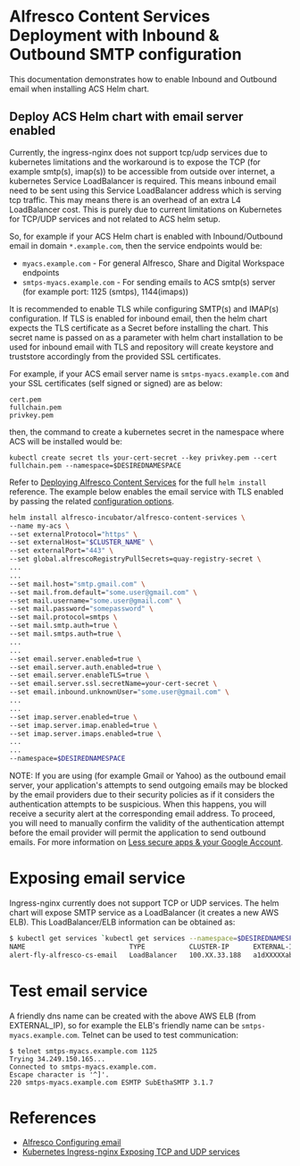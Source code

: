 # Alfresco Content Services Deployment with Inbound & Outbound SMTP configuration

This documentation demonstrates how to enable Inbound and Outbound email when installing ACS Helm chart.

## Deploy ACS Helm chart with email server enabled

Currently, the ingress-nginx does not support tcp/udp services due to kubernetes limitations and the workaround is to expose the TCP (for example smtp(s), imap(s)) to be accessible from outside over internet, a kubernetes Service LoadBalancer is required.  This means inbound email need to be sent using this Service LoadBalancer address which is serving tcp traffic.  This may means there is an overhead of an extra L4 LoadBalancer cost.  This is purely due to current limitations on Kubernetes for TCP/UDP services and not related to ACS helm setup.

So, for example if your ACS Helm chart is enabled with Inbound/Outbound email in domain `*.example.com`, then the service endpoints would be:
- `myacs.example.com` - For general Alfresco, Share and Digital Workspace endpoints
- `smtps-myacs.example.com` - For sending emails to ACS smtp(s) server (for example port: 1125 (smtps), 1144(imaps))

It is recommended to enable TLS while configuring SMTP(s) and IMAP(s) configuration.  If TLS is enabled for inbound email, then the helm chart expects the TLS certificate as a Secret before installing the chart.  This secret name is passed on as a parameter with helm chart installation to be used for inbound email with TLS and repository will create keystore and truststore accordingly from the provided SSL certificates.

For example, if your ACS email server name is `smtps-myacs.example.com` and your SSL certificates (self signed or signed) are as below:
```
cert.pem
fullchain.pem
privkey.pem
```
then, the command to create a kubernetes secret in the namespace where ACS will be installed would be:
```
kubectl create secret tls your-cert-secret --key privkey.pem --cert fullchain.pem --namespace=$DESIREDNAMESPACE
```

Refer to [Deploying Alfresco Content Services](../helm-deployment-aws_kops.md#deploying-alfresco-content-services) for  the full `helm install` reference.  The example below enables the email service with TLS enabled by passing the related [configuration options]((../../helm/README.md#configuration)).

```bash
helm install alfresco-incubator/alfresco-content-services \
--name my-acs \
--set externalProtocol="https" \
--set externalHost="$CLUSTER_NAME" \
--set externalPort="443" \
--set global.alfrescoRegistryPullSecrets=quay-registry-secret \
...
...
--set mail.host="smtp.gmail.com" \
--set mail.from.default="some.user@gmail.com" \
--set mail.username="some.user@gmail.com" \
--set mail.password="somepassword" \
--set mail.protocol=smtps \
--set mail.smtp.auth=true \
--set mail.smtps.auth=true \
...
...
--set email.server.enabled=true \
--set email.server.auth.enabled=true \
--set email.server.enableTLS=true \
--set email.server.ssl.secretName=your-cert-secret \
--set email.inbound.unknownUser="some.user@gmail.com" \
...
...
--set imap.server.enabled=true \
--set imap.server.imap.enabled=true \
--set imap.server.imaps.enabled=true \
...
...
--namespace=$DESIREDNAMESPACE
```
NOTE: If you are using (for example Gmail or Yahoo) as the outbound email server, your application's attempts to send outgoing emails may be blocked by the email providers due to their security policies as if it considers the authentication attempts to be suspicious. When this happens, you will receive a security alert at the corresponding email address. To proceed, you will need to manually confirm the validity of the authentication attempt before the email provider will permit the application to send outbound emails. For more information on [Less secure apps & your Google Account](https://support.google.com/accounts/answer/6010255).

# Exposing email service
Ingress-nginx currently does not support TCP or UDP services.  The helm chart will expose SMTP service as a LoadBalancer (it creates a new AWS ELB).  This LoadBalancer/ELB information can be obtained as:

```bash
$ kubectl get services `kubectl get services --namespace=$DESIREDNAMESPACE | grep email | awk '{print $1}'` --namespace=$DESIREDNAMESPACE
NAME                          TYPE           CLUSTER-IP      EXTERNAL-IP                                                               PORT(S)          AGE
alert-fly-alfresco-cs-email   LoadBalancer   100.XX.33.188   a1dXXXXXab11eaac6702XXXf87b-XXXXXXXXXX.eu-west-1.elb.amazonaws.com   1125:30554/TCP   2d
```

# Test email service
A friendly dns name can be created with the above AWS ELB (from EXTERNAL_IP), so for example the ELB's friendly name can be `smtps-myacs.example.com`.  Telnet can be used to test communication:

```
$ telnet smtps-myacs.example.com 1125
Trying 34.249.150.165...
Connected to smtps-myacs.example.com.
Escape character is '^]'.
220 smtps-myacs.example.com ESMTP SubEthaSMTP 3.1.7
```

# References
* [Alfresco Configuring email](https://docs.alfresco.com/6.2/concepts/email.html)
* [Kubernetes Ingress-nginx Exposing TCP and UDP services](https://github.com/kubernetes/ingress-nginx/blob/master/docs/user-guide/exposing-tcp-udp-services.md#exposing-tcp-and-udp-services)
